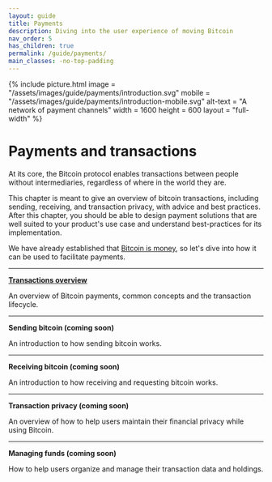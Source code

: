```yaml
---
layout: guide
title: Payments
description: Diving into the user experience of moving Bitcoin
nav_order: 5
has_children: true
permalink: /guide/payments/
main_classes: -no-top-padding
---
```


{% include picture.html
   image = "/assets/images/guide/payments/introduction.svg"
   mobile = "/assets/images/guide/payments/introduction-mobile.svg"
   alt-text = "A network of payment channels"
   width = 1600
   height = 600
   layout = "full-width"
%}

# Payments and transactions

At its core, the Bitcoin protocol enables transactions between people without intermediaries, regardless of where in the world they are.

This chapter is meant to give an overview of bitcoin transactions, including sending, receiving, and transaction privacy, with advice and best practices. After this chapter, you should be able to design payment solutions that are well suited to your product's use case and understand best-practices for its implementation.

We have already established that [Bitcoin is money](https://bitcoin.design/guide/getting-started/why-bitcoin-is-unique/#its-money-but-digital), so let's dive into how it can be used to facilitate payments.

---

**[Transactions overview](/guide/payments/transactions/)**

An overview of Bitcoin payments, common concepts and the transaction lifecycle.

---

**Sending bitcoin (coming soon)**

An introduction to how sending bitcoin works.

---

**Receiving bitcoin (coming soon)**

An introduction to how receiving and requesting bitcoin works.

---

**Transaction privacy (coming soon)**

An overview of how to help users maintain their financial privacy while using Bitcoin.

---

**Managing funds (coming soon)**

How to help users organize and manage their transaction data and holdings.
